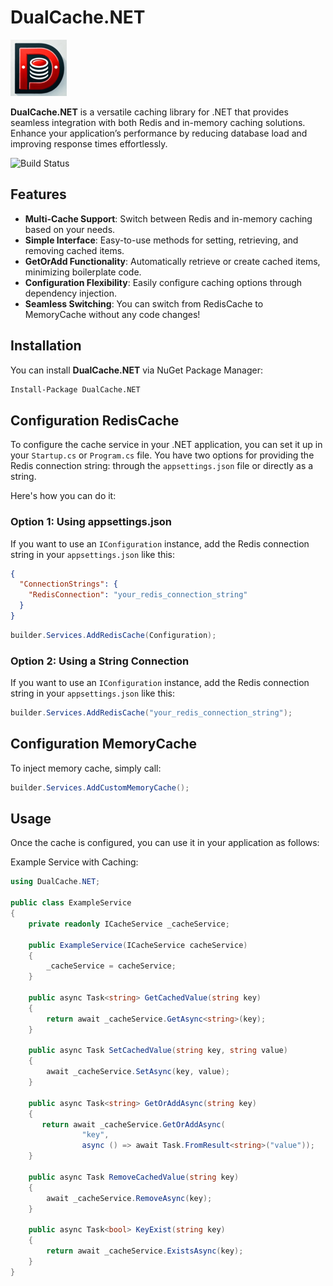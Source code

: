# DualCache.NET

![DualCache.NET Logo](icon.png)

**DualCache.NET** is a versatile caching library for .NET that provides seamless integration with both Redis and in-memory caching solutions. Enhance your application’s performance by reducing database load and improving response times effortlessly.

![Build Status](https://github.com/guliv3r/DualCache.NET/actions/workflows/build-test.yml/badge.svg)

## Features

- **Multi-Cache Support**: Switch between Redis and in-memory caching based on your needs.
- **Simple Interface**: Easy-to-use methods for setting, retrieving, and removing cached items.
- **GetOrAdd Functionality**: Automatically retrieve or create cached items, minimizing boilerplate code.
- **Configuration Flexibility**: Easily configure caching options through dependency injection.
- **Seamless Switching**: You can switch from RedisCache to MemoryCache without any code changes!

## Installation

You can install **DualCache.NET** via NuGet Package Manager:

```bash
Install-Package DualCache.NET
```

## Configuration RedisCache
To configure the cache service in your .NET application, you can set it up in your `Startup.cs` or `Program.cs` file. You have two options for providing the Redis connection string: through the `appsettings.json` file or directly as a string.

Here's how you can do it:
### Option 1: Using appsettings.json
If you want to use an `IConfiguration` instance, add the Redis connection string in your `appsettings.json` like this:

```json
{
  "ConnectionStrings": {
    "RedisConnection": "your_redis_connection_string"
  }
}
```
```csharp
builder.Services.AddRedisCache(Configuration);
```

### Option 2: Using a String Connection
If you want to use an `IConfiguration` instance, add the Redis connection string in your `appsettings.json` like this:

```csharp
builder.Services.AddRedisCache("your_redis_connection_string");
```

## Configuration MemoryCache
To inject memory cache, simply call:
```csharp
builder.Services.AddCustomMemoryCache();
```

## Usage
Once the cache is configured, you can use it in your application as follows:

Example Service with Caching:
```csharp
using DualCache.NET;

public class ExampleService
{
    private readonly ICacheService _cacheService;

    public ExampleService(ICacheService cacheService)
    {
        _cacheService = cacheService;
    }

    public async Task<string> GetCachedValue(string key)
    {
        return await _cacheService.GetAsync<string>(key);
    }

    public async Task SetCachedValue(string key, string value)
    {
        await _cacheService.SetAsync(key, value);
    }
	
	public async Task<string> GetOrAddAsync(string key)
    {
       return await _cacheService.GetOrAddAsync(
                "key",
                async () => await Task.FromResult<string>("value"));
    }

    public async Task RemoveCachedValue(string key)
    {
        await _cacheService.RemoveAsync(key);
    }

    public async Task<bool> KeyExist(string key)
    {
        return await _cacheService.ExistsAsync(key);
    }
}
```
